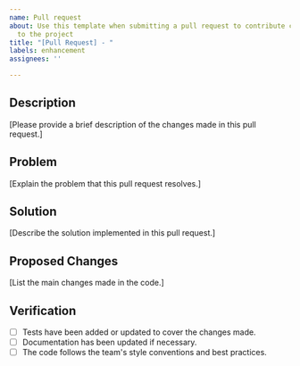 ```yaml
---
name: Pull request
about: Use this template when submitting a pull request to contribute code changes
  to the project
title: "[Pull Request] - "
labels: enhancement
assignees: ''

---
```


## Description

[Please provide a brief description of the changes made in this pull request.]

## Problem

[Explain the problem that this pull request resolves.]

## Solution

[Describe the solution implemented in this pull request.]

## Proposed Changes

[List the main changes made in the code.]

## Verification

- [ ] Tests have been added or updated to cover the changes made.
- [ ] Documentation has been updated if necessary.
- [ ] The code follows the team's style conventions and best practices.
